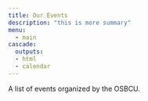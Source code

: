 ```yaml
---
title: Our Events
description: "this is more summary"
menu:
  - main
cascade:
  outputs:
  - html
  - calendar
---
```


A list of events organized by the OSBCU.


